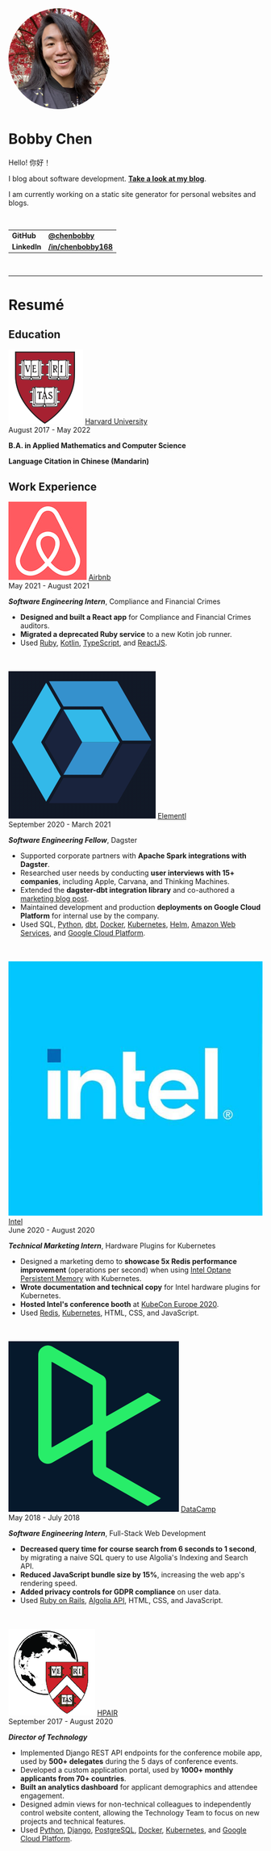 <img src="images/chenbobby.jpg" style="border-radius: 100%; width: 200px">

# Bobby Chen

Hello! 你好！

I blog about software development. __[Take a look at my blog](/blog)__.

I am currently working on a static site generator for personal websites and blogs.

<br/>

|              |                                                                  |
|--------------|------------------------------------------------------------------|
| __GitHub__   | __[@chenbobby](https://github.com/chenbobby)__         |
| __LinkedIn__ | __[/in/chenbobby168](https://www.linkedin.com/in/chenbobby168)__ |

<br/>

---

# Resumé

## Education

<div>
    <div class="work-exp--header">
        <div class="work-exp--header--org">
            <img class="work-exp--header--org--logo" src="/images/harvard_logo.png" alt="Harvard Logo">
            <span class="work-exp--header--org--name">
                <a href="https://www.harvard.edu">
                    Harvard University
                </a>
            </span>
        </div>
        <span class="work-exp--header--dates">
            August 2017 - May 2022
        </span>
    </div>
    <p class="work-exp--role">
        <b>B.A. in Applied Mathematics and Computer Science</b>
    </p>
    <p class="work-exp--role">
        <b>Language Citation in Chinese (Mandarin)</b>
    </p>
</div>

## Work Experience

<div>
    <div class="work-exp--header">
        <div class="work-exp--header--org">
            <img class="work-exp--header--org--logo" src="/images/airbnb_logo.jpg" alt="Airbnb Logo">
            <span class="work-exp--header--org--name">
                <a href="https://careers.airbnb.com">
                    Airbnb
                </a>
            </span>
        </div>
        <span class="work-exp--header--dates">
            May 2021 - August 2021
        </span>
    </div>
    <p class="work-exp--role">
        <b><em>Software Engineering Intern</em></b>, Compliance and Financial Crimes
    </p>
</div>

* __Designed and built a React app__ for Compliance and Financial Crimes auditors.
* __Migrated a deprecated Ruby service__ to a new Kotin job runner.
* Used [Ruby](https://www.ruby-lang.org), [Kotlin](https://kotlinlang.org/), [TypeScript](https://www.typescriptlang.org/), and [ReactJS](https://reactjs.org/).

<br/>
<br/>

<div>
    <div class="work-exp--header">
        <div class="work-exp--header--org">
            <img class="work-exp--header--org--logo" src="/images/elementl_logo.png" alt="Elementl Logo">
            <span class="work-exp--header--org--name">
                <a href="https://elementl.com/">
                    Elementl
                </a>
            </span>
        </div>
        <span class="work-exp--header--dates">
            September 2020 - March 2021
        </span>
    </div>
    <p class="work-exp--role">
        <b><em>Software Engineering Fellow</em></b>, Dagster
    </p>
</div>

* Supported corporate partners with __Apache Spark integrations with Dagster__.
* Researched user needs by conducting __user interviews with 15+ companies__, including Apple, Carvana, and Thinking Machines.
* Extended the __dagster-dbt integration library__ and co-authored a [marketing blog post](https://dagster.io/blog/dagster-dbt).
* Maintained development and production __deployments on Google Cloud Platform__ for internal use by the company.
* Used SQL, [Python](https://www.python.org/), [dbt](https://www.getdbt.com/), [Docker](https://www.docker.com/), [Kubernetes](https://kubernetes.io/), [Helm](https://helm.sh/), [Amazon Web Services](https://aws.amazon.com/), and [Google Cloud Platform](https://cloud.google.com/).

<br/>
<br/>

<div>
    <div class="work-exp--header">
        <div class="work-exp--header--org">
            <img class="work-exp--header--org--logo" src="/images/intel_logo.jpg" alt="Intel Logo">
            <span class="work-exp--header--org--name">
                <a href="https://www.intel.com/content/www/us/en/jobs/jobs-at-intel.html">
                    Intel
                </a>
            </span>
        </div>
        <span class="work-exp--header--dates">
            June 2020 - August 2020
        </span>
    </div>
    <p class="work-exp--role">
        <b><em>Technical Marketing Intern</em></b>, Hardware Plugins for Kubernetes
    </p>
</div>

* Designed a marketing demo to __showcase 5x Redis performance improvement__ (operations per second) when using [Intel Optane Persistent Memory](https://www.intel.com/content/www/us/en/architecture-and-technology/optane-dc-persistent-memory.html) with Kubernetes.
* __Wrote documentation and technical copy__ for Intel hardware plugins for Kubernetes.
* __Hosted Intel's conference booth__ at [KubeCon Europe 2020](https://events.linuxfoundation.org/archive/2020/kubecon-cloudnativecon-europe/).
* Used [Redis](https://redis.io/), [Kubernetes](https://kubernetes.io/), HTML, CSS, and JavaScript.

<br/>
<br/>

<div>
    <div class="work-exp--header">
        <div class="work-exp--header--org">
            <img class="work-exp--header--org--logo" src="/images/datacamp_logo.png" alt="DataCamp Logo">
            <span class="work-exp--header--org--name">
                <a href="https://www.datacamp.com/jobs">
                    DataCamp
                </a>
            </span>
        </div>
        <span class="work-exp--header--dates">
            May 2018 - July 2018
        </span>
    </div>
    <p class="work-exp--role">
        <b><em>Software Engineering Intern</em></b>, Full-Stack Web Development
    </p>
</div>

* __Decreased query time for course search from 6 seconds to 1 second__, by migrating a naive SQL query to use Algolia's Indexing and Search API.
* __Reduced JavaScript bundle size by 15%__, increasing the web app's rendering speed.
* __Added privacy controls for GDPR compliance__ on user data.
* Used [Ruby on Rails](https://rubyonrails.org/), [Algolia API](https://www.algolia.com/doc/), HTML, CSS, and JavaScript.

<br/>
<br/>

<div>
    <div class="work-exp--header">
        <div class="work-exp--header--org">
            <img class="work-exp--header--org--logo" src="/images/hpair_logo.png" alt="HPAIR Logo">
            <span class="work-exp--header--org--name">
                <a href="https://hpair.org/">
                    HPAIR
                </a>
            </span>
        </div>
        <span class="work-exp--header--dates">
            September 2017 - August 2020
        </span>
    </div>
    <p class="work-exp--role">
        <b><em>Director of Technology</em></b>
    </p>
</div>

* Implemented Django REST API endpoints for the conference mobile app, used by __500+ delegates__ during the 5 days of conference events.
* Developed a custom application portal, used by __1000+ monthly applicants from 70+ countries__.
* __Built an analytics dashboard__ for applicant demographics and attendee engagement.
* Designed admin views for non-technical colleagues to independently control website content, allowing the Technology Team to focus on new projects and technical features.
* Used [Python](https://www.python.org/), [Django](https://www.djangoproject.com/), [PostgreSQL](https://www.postgresql.org/), [Docker](https://www.docker.com/), [Kubernetes](https://kubernetes.io/), and [Google Cloud Platform](https://cloud.google.com/).